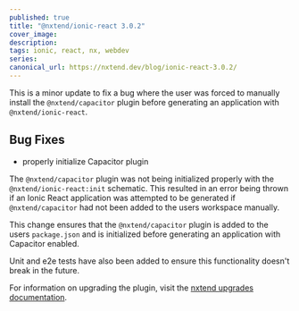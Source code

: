 ```yaml
---
published: true
title: "@nxtend/ionic-react 3.0.2"
cover_image:
description:
tags: ionic, react, nx, webdev
series:
canonical_url: https://nxtend.dev/blog/ionic-react-3.0.2/
---
```


This is a minor update to fix a bug where the user was forced to manually install the `@nxtend/capacitor` plugin before generating an application with `@nxtend/ionic-react`.

## Bug Fixes

- properly initialize Capacitor plugin

The `@nxtend/capacitor` plugin was not being initialized properly with the `@nxtend/ionic-react:init` schematic. This resulted in an error being thrown if an Ionic React application was attempted to be generated if `@nxtend/capacitor` had not been added to the users workspace manually.

This change ensures that the `@nxtend/capacitor` plugin is added to the users `package.json` and is initialized before generating an application with Capacitor enabled.

Unit and e2e tests have also been added to ensure this functionality doesn't break in the future.

For information on upgrading the plugin, visit the [nxtend upgrades documentation](https://nxtend.dev/docs/nxtend/upgrades).
